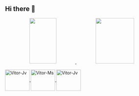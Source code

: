 ## Hi there 👋

<div align="center">
  <a href="https://github.com/Vitor-oliver?tab=repositories">
  <img height="150em" width="42%" src="https://github-readme-stats.vercel.app/api?username=Vitor-oliver&show_icons=true&theme=tokyonight&include_all_commits=true&count_private=true"/>
  <img height="150em" width="50%" src="https://github-readme-stats.vercel.app/api/top-langs/?username=Vitor-oliver&layout=compact&langs_count=7&theme=tokyonight"/>
</div>
  
<div style="display: inline_block"><br>
  <img align="center" alt="Vitor-Jv" height="70" width="80" src="https://cdn.jsdelivr.net/gh/devicons/devicon/icons/java/java-plain.svg" />
  <img align="center" alt="Vitor-Ms" height="70" width="80" src="https://cdn.jsdelivr.net/gh/devicons/devicon/icons/mysql/mysql-plain.svg" />
  <img align="center" alt="Vitor-Jv" height="70" width="80" src="https://cdn.jsdelivr.net/gh/devicons/devicon/icons/csharp/csharp-line.svg" />
  <!--<img align="right" alt="Rafa-pic" height="150" style="border-radius:50px;" src="https://media.discordapp.net/attachments/639956127056134178/890373478988013628/Publicacoes_Instagram_1_1.png?width=676&height=676">-->
</div>
  

<!--
**Vitor-oliver/Vitor-oliver** is a ✨ _special_ ✨ repository because its `README.md` (this file) appears on your GitHub profile.

Here are some ideas to get you started:

- 🔭 I’m currently working on ...
- 🌱 I’m currently learning ...
- 👯 I’m looking to collaborate on ...
- 🤔 I’m looking for help with ...
- 💬 Ask me about ...
- 📫 How to reach me: ...
- 😄 Pronouns: ...
- ⚡ Fun fact: ...
-->

